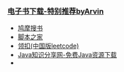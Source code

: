 
### [电子书下载-特别推荐byArvin](http://www.java1234.com)
- [鸠摩搜书](https://www.jiumodiary.com/)
- [脚本之家](https://www.jb51.net/books/)
- [领扣(中国版leetcode)](https://leetcode-cn.com/)
- [Java知识分享网-免费Java资源下载](http://www.java1234.com/)
- []()
